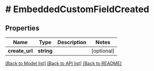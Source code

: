# # EmbeddedCustomFieldCreated

## Properties

Name | Type | Description | Notes
------------ | ------------- | ------------- | -------------
**create_url** | **string** |  | [optional]

[[Back to Model list]](../../README.md#models) [[Back to API list]](../../README.md#endpoints) [[Back to README]](../../README.md)
